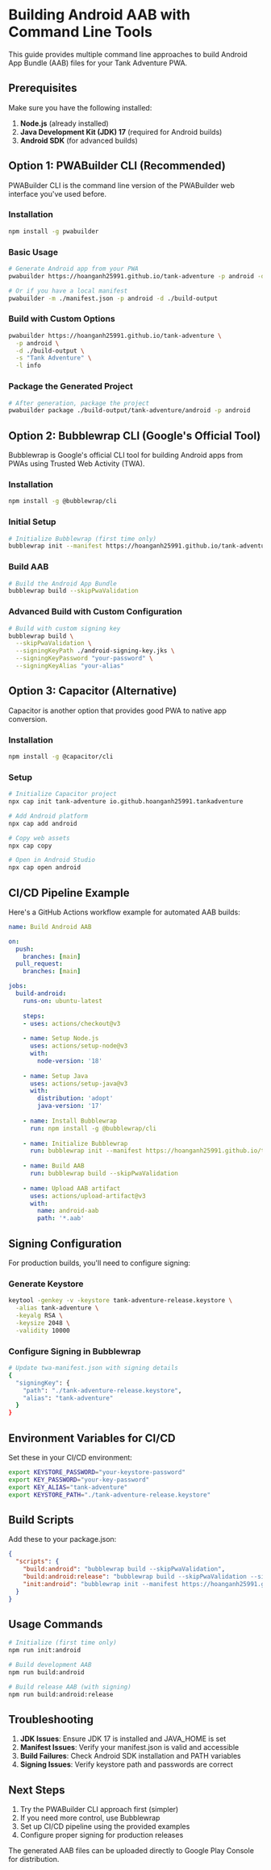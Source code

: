 # Building Android AAB with Command Line Tools

This guide provides multiple command line approaches to build Android App Bundle (AAB) files for your Tank Adventure PWA.

## Prerequisites

Make sure you have the following installed:

1. **Node.js** (already installed)
2. **Java Development Kit (JDK) 17** (required for Android builds)
3. **Android SDK** (for advanced builds)

## Option 1: PWABuilder CLI (Recommended)

PWABuilder CLI is the command line version of the PWABuilder web interface you've used before.

### Installation
```bash
npm install -g pwabuilder
```

### Basic Usage
```bash
# Generate Android app from your PWA
pwabuilder https://hoanganh25991.github.io/tank-adventure -p android -d ./build-output

# Or if you have a local manifest
pwabuilder -m ./manifest.json -p android -d ./build-output
```

### Build with Custom Options
```bash
pwabuilder https://hoanganh25991.github.io/tank-adventure \
  -p android \
  -d ./build-output \
  -s "Tank Adventure" \
  -l info
```

### Package the Generated Project
```bash
# After generation, package the project
pwabuilder package ./build-output/tank-adventure/android -p android
```

## Option 2: Bubblewrap CLI (Google's Official Tool)

Bubblewrap is Google's official CLI tool for building Android apps from PWAs using Trusted Web Activity (TWA).

### Installation
```bash
npm install -g @bubblewrap/cli
```

### Initial Setup
```bash
# Initialize Bubblewrap (first time only)
bubblewrap init --manifest https://hoanganh25991.github.io/tank-adventure/manifest.json
```

### Build AAB
```bash
# Build the Android App Bundle
bubblewrap build --skipPwaValidation
```

### Advanced Build with Custom Configuration
```bash
# Build with custom signing key
bubblewrap build \
  --skipPwaValidation \
  --signingKeyPath ./android-signing-key.jks \
  --signingKeyPassword "your-password" \
  --signingKeyAlias "your-alias"
```

## Option 3: Capacitor (Alternative)

Capacitor is another option that provides good PWA to native app conversion.

### Installation
```bash
npm install -g @capacitor/cli
```

### Setup
```bash
# Initialize Capacitor project
npx cap init tank-adventure io.github.hoanganh25991.tankadventure

# Add Android platform
npx cap add android

# Copy web assets
npx cap copy

# Open in Android Studio
npx cap open android
```

## CI/CD Pipeline Example

Here's a GitHub Actions workflow example for automated AAB builds:

```yaml
name: Build Android AAB

on:
  push:
    branches: [main]
  pull_request:
    branches: [main]

jobs:
  build-android:
    runs-on: ubuntu-latest
    
    steps:
    - uses: actions/checkout@v3
    
    - name: Setup Node.js
      uses: actions/setup-node@v3
      with:
        node-version: '18'
        
    - name: Setup Java
      uses: actions/setup-java@v3
      with:
        distribution: 'adopt'
        java-version: '17'
        
    - name: Install Bubblewrap
      run: npm install -g @bubblewrap/cli
      
    - name: Initialize Bubblewrap
      run: bubblewrap init --manifest https://hoanganh25991.github.io/tank-adventure/manifest.json
      
    - name: Build AAB
      run: bubblewrap build --skipPwaValidation
      
    - name: Upload AAB artifact
      uses: actions/upload-artifact@v3
      with:
        name: android-aab
        path: '*.aab'
```

## Signing Configuration

For production builds, you'll need to configure signing:

### Generate Keystore
```bash
keytool -genkey -v -keystore tank-adventure-release.keystore \
  -alias tank-adventure \
  -keyalg RSA \
  -keysize 2048 \
  -validity 10000
```

### Configure Signing in Bubblewrap
```bash
# Update twa-manifest.json with signing details
{
  "signingKey": {
    "path": "./tank-adventure-release.keystore",
    "alias": "tank-adventure"
  }
}
```

## Environment Variables for CI/CD

Set these in your CI/CD environment:

```bash
export KEYSTORE_PASSWORD="your-keystore-password"
export KEY_PASSWORD="your-key-password"
export KEY_ALIAS="tank-adventure"
export KEYSTORE_PATH="./tank-adventure-release.keystore"
```

## Build Scripts

Add these to your package.json:

```json
{
  "scripts": {
    "build:android": "bubblewrap build --skipPwaValidation",
    "build:android:release": "bubblewrap build --skipPwaValidation --signingKeyPath $KEYSTORE_PATH --signingKeyPassword $KEYSTORE_PASSWORD --signingKeyAlias $KEY_ALIAS",
    "init:android": "bubblewrap init --manifest https://hoanganh25991.github.io/tank-adventure/manifest.json"
  }
}
```

## Usage Commands

```bash
# Initialize (first time only)
npm run init:android

# Build development AAB
npm run build:android

# Build release AAB (with signing)
npm run build:android:release
```

## Troubleshooting

1. **JDK Issues**: Ensure JDK 17 is installed and JAVA_HOME is set
2. **Manifest Issues**: Verify your manifest.json is valid and accessible
3. **Build Failures**: Check Android SDK installation and PATH variables
4. **Signing Issues**: Verify keystore path and passwords are correct

## Next Steps

1. Try the PWABuilder CLI approach first (simpler)
2. If you need more control, use Bubblewrap
3. Set up CI/CD pipeline using the provided examples
4. Configure proper signing for production releases

The generated AAB files can be uploaded directly to Google Play Console for distribution.